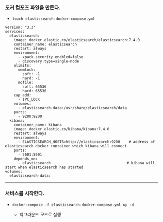 ### 도커 컴포즈 파일을 만든다.
* `touch elasticsearch-docker-compose.yml`

```
version: "3.3"
services:
  elasticsearch:
    image: docker.elastic.co/elasticsearch/elasticsearch:7.4.0
    container_name: elasticsearch
    restart: always
    environment:
      - xpack.security.enabled=false
      - discovery.type=single-node
    ulimits:
      memlock:
        soft: -1
        hard: -1
      nofile:
        soft: 65536
        hard: 65536
    cap_add:
      - IPC_LOCK
    volumes:
      - elasticsearch-data:/usr/share/elasticsearch/data
    ports:
      - 9200:9200
  kibana:
    container_name: kibana
    image: docker.elastic.co/kibana/kibana:7.4.0
    restart: always
    environment:
      - ELASTICSEARCH_HOSTS=http://elasticsearch:9200    # address of elasticsearch docker container which kibana will connect
    ports:
      - 5601:5601
    depends_on:
      - elasticsearch                                   # kibana will start when elasticsearch has started
volumes:
  elasticsearch-data:
  ```
---
### 서비스를 시작한다.
* `docker-compose -f elasticsearch-docker-compose.yml up -d`

    * 백그라운드 모드로 실행